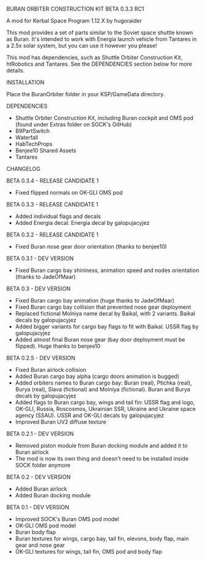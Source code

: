 BURAN ORBITER CONSTRUCTION KIT BETA 0.3.3 RC1

A mod for Kerbal Space Program 1.12.X by hugoraider

This mod provides a set of parts similar to the Soviet space shuttle known as Buran. It's intended to work with Energia launch vehicle from Tantares in a 2.5x solar system, but you can use it however you please!

This mod has dependencies, such as Shuttle Orbiter Construction Kit, htRobotics and Tantares. See the DEPENDENCIES section below for more details.

INSTALLATION

Place the BuranOrbiter folder in your KSP/GameData directory.

DEPENDENCIES
- Shuttle Orbiter Construction Kit, including Buran cockpit and OMS pod (found under Extras folder on SOCK's GitHub)
- B9PartSwitch
- Waterfall
- HabTechProps
- Benjee10 Shared Assets
- Tantares

CHANGELOG

BETA 0.3.4 - RELEASE CANDIDATE 1
- Fixed flipped normals on OK-GLI OMS pod

BETA 0.3.3 - RELEASE CANDIDATE 1
- Added individual flags and decals
- Added Energia decal. Energia decal by galopujacyjez

BETA 0.3.2 - RELEASE CANDIDATE 1
- Fixed Buran nose gear door orientation (thanks to benjee10)

BETA 0.3.1 - DEV VERSION
- Fixed Buran cargo bay shininess, animation speed and nodes orientation (thanks to JadeOfMaar)

BETA 0.3 - DEV VERSION
- Fixed Buran cargo bay animation (huge thanks to JadeOfMaar)
- Fixed Buran cargo bay collision that prevented nose gear deployment
- Replaced fictional Molniya name decal by Baikal, with 2 variants. Baikal decals by galopujacyjez
- Added bigger variants for cargo bay flags to fit with Baikal. USSR flag by galopujacyjez
- Added almost final Buran nose gear (bay door deployment must be flipped). Huge thanks to benjee10

BETA 0.2.5 - DEV VERSION
- Fixed Buran airlock collision
- Added Buran cargo bay alpha (cargo doors animation is bugged)
- Added orbiters names to Buran cargo bay: Buran (real), Ptichka (real), Burya (real), Slava (fictional) and Molniya (fictional). Buran and Burya decals by galopujacyjez
- Added flags to Buran cargo bay, wings and tail fin: USSR flag and logo, OK-GLI, Russia, Roscosmos, Ukrainian SSR, Ukraine and Ukraine space agency (SSAU). USSR and OK-GLI decals by galopujacyjez
- Improved Buran UV2 diffuse texture

BETA 0.2.1 - DEV VERSION
- Removed piston module from Buran docking module and added it to Buran airlock
- The mod is now its own thing and doesn't need to be installed inside SOCK folder anymore

BETA 0.2 - DEV VERSION
- Added Buran airlock
- Added Buran docking module

BETA 0.1 - DEV VERSION
- Improved SOCK's Buran OMS pod model
- OK-GLI OMS pod model
- Buran body flap
- Buran textures for wings, cargo bay, tail fin, elevons, body flap, main gear and nose gear
- OK-GLI textures for wings, tail fin, OMS pod and body flap
